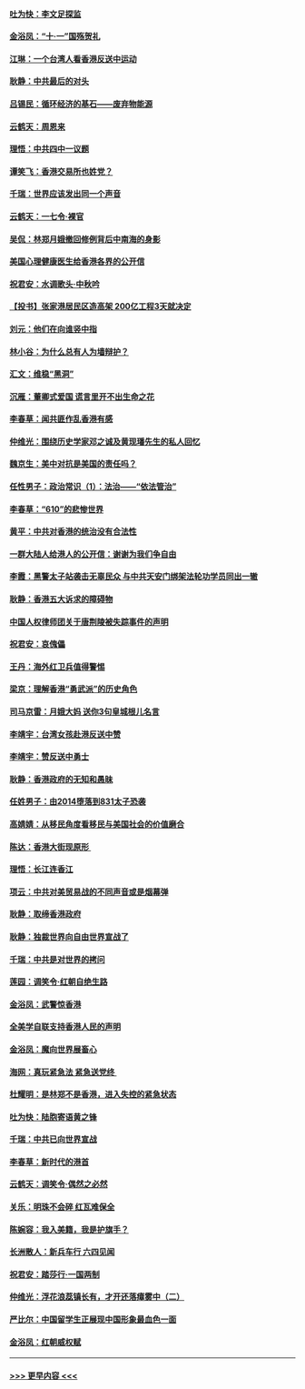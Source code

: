 #### [吐为快：李文足探监](../pages/nsc993/n11509622.md?t=09110455) 
#### [金浴凤：“十‧一”国殇贺礼](../pages/nsc993/n11509593.md?t=09110455) 
#### [江琳：一个台湾人看香港反送中运动](../pages/nsc993/n11509211.md?t=09110455) 
#### [耿静：中共最后的对头](../pages/nsc993/n11508308.md?t=09110455) 
#### [吕锡民：循环经济的基石——废弃物能源](../pages/nsc993/n11508212.md?t=09110455) 
#### [云鹤天：周恩来](../pages/nsc993/n11508055.md?t=09110455) 
#### [理悟：中共四中一议题](../pages/nsc993/n11507782.md?t=09110455) 
#### [谭笑飞：香港交易所也姓党？](../pages/nsc993/n11507753.md?t=09110455) 
#### [千瑞：世界应该发出同一个声音](../pages/nsc993/n11507290.md?t=09110455) 
#### [云鹤天：一七令‧裸官](../pages/nsc993/n11507177.md?t=09110455) 
#### [吴侃：林郑月娥撤回修例背后中南海的身影](../pages/nsc993/n11506876.md?t=09110455) 
#### [美国心理健康医生给香港各界的公开信](../pages/nsc993/n11506809.md?t=09110455) 
#### [祝君安：水调歌头‧中秋吟](../pages/nsc993/n11506758.md?t=09110455) 
#### [【投书】张家港居民区造高架 200亿工程3天就决定](../pages/nsc993/n11506682.md?t=09110455) 
#### [刘元：他们在向谁竖中指](../pages/nsc993/n11505384.md?t=09110455) 
#### [林小谷：为什么总有人为墙辩护？](../pages/nsc993/n11505226.md?t=09110455) 
#### [汇文：维稳“黑洞”](../pages/nsc993/n11504347.md?t=09110455) 
#### [沉雁：董卿式爱国 谎言里开不出生命之花](../pages/nsc993/n11503215.md?t=09110455) 
#### [李春草：闻共匪作乱香港有感](../pages/nsc993/n11503072.md?t=09110455) 
#### [仲维光：围绕历史学家邓之诚及黄现璠先生的私人回忆](../pages/nsc993/n11501330.md?t=09110455) 
#### [魏京生：美中对抗是美国的责任吗？](../pages/nsc993/n11500723.md?t=09110455) 
#### [任性男子：政治常识（1）：法治——“依法管治”](../pages/nsc993/n11500791.md?t=09110455) 
#### [李春草：“610”的悲惨世界](../pages/nsc993/n11501141.md?t=09110455) 
#### [黄平：中共对香港的统治没有合法性](../pages/nsc993/n11499473.md?t=09110455) 
#### [一群大陆人给港人的公开信：谢谢为我们争自由](../pages/nsc993/n11500402.md?t=09110455) 
#### [李霞：黑警太子站袭击无辜民众 与中共天安门绑架法轮功学员同出一辙](../pages/nsc993/n11499805.md?t=09110455) 
#### [耿静：香港五大诉求的障碍物](../pages/nsc993/n11497578.md?t=09110455) 
#### [中国人权律师团关于唐荆陵被失踪事件的声明](../pages/nsc993/n11500014.md?t=09110455) 
#### [祝君安：哀傀儡](../pages/nsc993/n11499776.md?t=09110455) 
#### [王丹：海外红卫兵值得警惕](../pages/nsc993/n11498138.md?t=09110455) 
#### [梁京：理解香港“勇武派”的历史角色](../pages/nsc993/n11498006.md?t=09110455) 
#### [司马京雷：月娥大妈  送你3句皇城根儿名言](../pages/nsc993/n11497885.md?t=09110455) 
#### [李靖宇：台湾女孩赴港反送中赞](../pages/nsc993/n11497721.md?t=09110455) 
#### [李靖宇：赞反送中勇士](../pages/nsc993/n11497452.md?t=09110455) 
#### [耿静：香港政府的无知和愚昧](../pages/nsc993/n11494238.md?t=09110455) 
#### [任姓男子：由2014堕落到831太子恐袭](../pages/nsc993/n11496683.md?t=09110455) 
#### [高婧婧：从移民角度看移民与美国社会的价值磨合](../pages/nsc993/n11495757.md?t=09110455) 
#### [陈达：香港大街现原形 ](../pages/nsc993/n11495441.md?t=09110455) 
#### [理悟：长江连香江](../pages/nsc993/n11495377.md?t=09110455) 
#### [项云：中共对美贸易战的不同声音或是烟幕弹](../pages/nsc993/n11494929.md?t=09110455) 
#### [耿静：取缔香港政府](../pages/nsc993/n11494218.md?t=09110455) 
#### [耿静：独裁世界向自由世界宣战了](../pages/nsc993/n11494190.md?t=09110455) 
#### [千瑞：中共是对世界的拷问](../pages/nsc993/n11493021.md?t=09110455) 
#### [莲园：调笑令‧红朝自绝生路](../pages/nsc993/n11493011.md?t=09110455) 
#### [金浴凤：武警惊香港](../pages/nsc993/n11492994.md?t=09110455) 
#### [全美学自联支持香港人民的声明](../pages/nsc993/n11492630.md?t=09110455) 
#### [金浴凤：魔向世界展畜心](../pages/nsc993/n11492599.md?t=09110455) 
#### [海网：真玩紧急法 紧急送党终 ](../pages/nsc993/n11492535.md?t=09110455) 
#### [杜耀明：是林郑不是香港，进入失控的紧急状态](../pages/nsc993/n11491420.md?t=09110455) 
#### [吐为快：陆胞寄语黄之锋](../pages/nsc993/n11491117.md?t=09110455) 
#### [千瑞：中共已向世界宣战](../pages/nsc993/n11490123.md?t=09110455) 
#### [李春草：新时代的港首](../pages/nsc993/n11489864.md?t=09110455) 
#### [云鹤天：调笑令·偶然之必然](../pages/nsc993/n11489701.md?t=09110455) 
#### [关乐：明珠不会碎 红瓦难保全](../pages/nsc993/n11489647.md?t=09110455) 
#### [陈婉容：我入美籍，我是护旗手？](../pages/nsc993/n11487908.md?t=09110455) 
#### [长洲散人：新兵车行 六四见闻](../pages/nsc993/n11487729.md?t=09110455) 
#### [祝君安：踏莎行‧一国两制](../pages/nsc993/n11487699.md?t=09110455) 
#### [仲维光：浮花浪蕊镇长有，才开还落瘴雾中（二）](../pages/nsc993/n11483286.md?t=09110455) 
#### [严比尔：中国留学生正展现中国形象最血色一面](../pages/nsc993/n11485145.md?t=09110455) 
#### [金浴凤：红朝威权赋](../pages/nsc993/n11485191.md?t=09110455) 

----
#### [ >>> 更早内容 <<< ](../indexes/nsc993-earlier.md)
